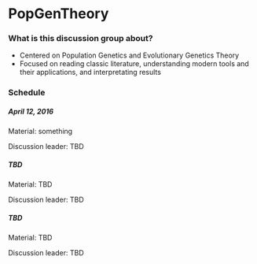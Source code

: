 # PopGenTheory

### What is this discussion group about?
 - Centered on Population Genetics and Evolutionary Genetics Theory
 - Focused on reading classic literature, understanding modern tools and their applications, and interpretating results

### Schedule

##### April 12, 2016

Material: something

Discussion leader: TBD

##### TBD

Material: TBD

Discussion leader: TBD

##### TBD

Material: TBD

Discussion leader: TBD 

